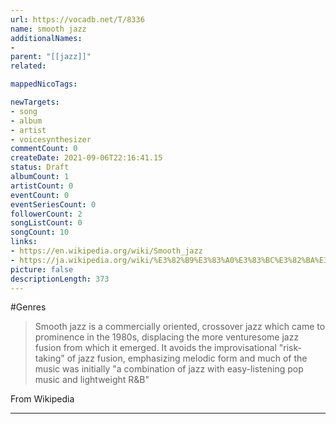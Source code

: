 ```yaml
---
url: https://vocadb.net/T/8336
name: smooth jazz
additionalNames: 
- 
parent: "[[jazz]]"
related:

mappedNicoTags:

newTargets:
- song
- album
- artist
- voicesynthesizer
commentCount: 0
createDate: 2021-09-06T22:16:41.15
status: Draft
albumCount: 1
artistCount: 0
eventCount: 0
eventSeriesCount: 0
followerCount: 2
songListCount: 0
songCount: 10
links: 
- https://en.wikipedia.org/wiki/Smooth_jazz
- https://ja.wikipedia.org/wiki/%E3%82%B9%E3%83%A0%E3%83%BC%E3%82%BA%E3%82%B8%E3%83%A3%E3%82%BA
picture: false
descriptionLength: 373
---
```


#Genres

> Smooth jazz is a commercially oriented, crossover jazz which came to prominence in the 1980s, displacing the more venturesome jazz fusion from which it emerged. It avoids the improvisational "risk-taking" of jazz fusion, emphasizing melodic form and much of the music was initially "a combination of jazz with easy-listening pop music and lightweight R&B"

From Wikipedia

---

